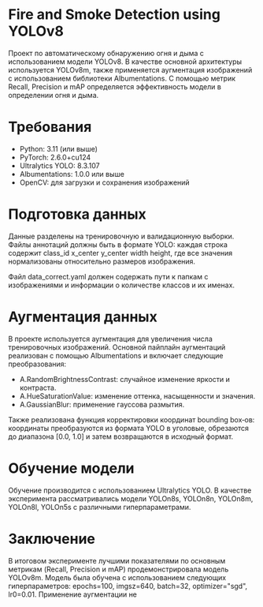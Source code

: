 # Fire and Smoke Detection using YOLOv8
Проект по автоматическому обнаружению огня и дыма с использованием модели YOLOv8. В качестве основной архитектуры используется YOLOv8m, также применяется аугментация изображений с использованием библиотеки Albumentations. С помощью метрик Recall, Precision и mAP определяется эффективность модели в определении огня и дыма.

# Требования
- Python: 3.11 (или выше)
- PyTorch: 2.6.0+cu124
- Ultralytics YOLO: 8.3.107
- Albumentations: 1.0.0 или выше
- OpenCV: для загрузки и сохранения изображений

# Подготовка данных
Данные разделены на тренировочную и валидационную выборки.
Файлы аннотаций должны быть в формате YOLO: каждая строка содержит
class_id x_center y_center width height, где все значения нормализованы относительно размеров изображения.

Файл data_correct.yaml должен содержать пути к папкам с изображениями и информации о количестве классов и их именах.

# Аугментация данных
В проекте используется аугментация для увеличения числа тренировочных изображений. Основной пайплайн аугментаций реализован с помощью Albumentations и включает следующие преобразования:
- A.RandomBrightnessContrast: случайное изменение яркости и контраста.
- A.HueSaturationValue: изменение оттенка, насыщенности и значения.
- A.GaussianBlur: применение гауссова размытия.

Также реализована функция корректировки координат bounding box‑ов: координаты преобразуются из формата YOLO в уголовые, обрезаются до диапазона [0.0, 1.0] и затем возвращаются в исходный формат.

# Обучение модели
Обучение производится с использованием Ultralytics YOLO. В качестве эксперимента рассматривались модели YOLOn8s, YOLOn8n, YOLOn8m, YOLOn8l, YOLOn5s с различными гиперпараметрами. 

# Заключение
В итоговом эксперименте лучшими показателями по основным метрикам (Recall, Precision и mAP) продемонстрировала модель YOLOv8m. Модель была обучена с использованием следующих гиперпараметров: epochs=100, imgsz=640, batch=32,  optimizer="sgd", lr0=0.01. Применение аугментации не 
